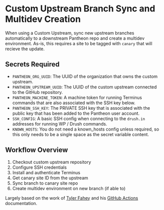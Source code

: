 # Custom Upstream Branch Sync and Multidev Creation

When using a Custom Upstream, sync new upstream branches automatically to a downstream Pantheon repo and create a multidev environment. As-is, this requires a site to be tagged with `canary` that will recieve the update.

## Secrets Required

- `PANTHEON_ORG_UUID`: The UUID of the organization that owns the custom upstream.
- `PANTHEON_UPSTREAM_UUID`: The UUID of the custom upstream connected to the GitHub repository.
- `PANTHEON_MACHINE_TOKEN`: A machine token for running Terminus commands that are also associated with the SSH key below.
- `PANTHEON_SSH_KEY`: The PRIVATE SSH key that is associated with the public key that has been added to the Pantheon user account.
- `SSH_CONFIG`: A basic SSH config when connecting to the `drush.in` addresses for running WP / Drush commands.
- `KNOWN_HOSTS`: You do not need a known_hosts config unless required, so this only needs to be a single space as the secret variable content.

## Workflow Overview

1. Checkout custom upstream repository
1. Configure SSH credentials
1. Install and authenticate Terminus
1. Get canary site ID from the upstream
1. Sync branch to canary site repo
1. Create multidev environment on new branch (if able to)

Largely based on the work of [Tyler Fahey](https://github.com/twfahey1) and his [GitHub Actions](https://medium.com/swlh/pantheon-and-github-actions-automated-deployments-via-github-actions-c245aa954797) documentation.
